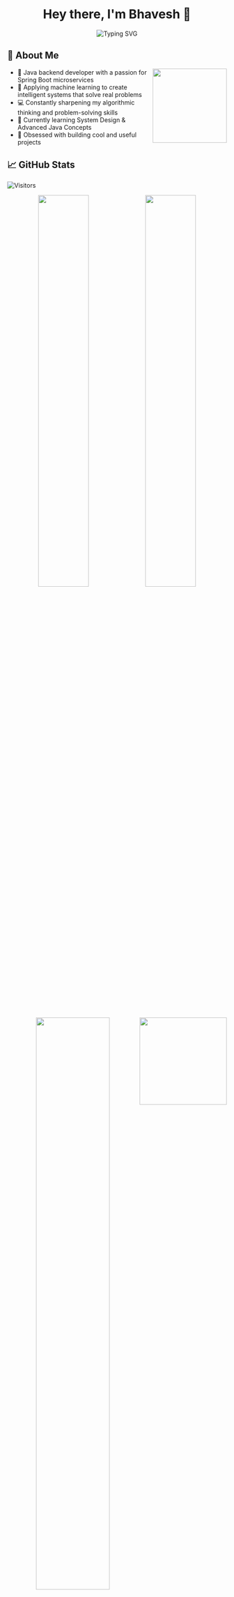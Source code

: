 <h1 align="center">Hey there, I'm Bhavesh 👋</h1> 



<p align="center">
  <img src="https://readme-typing-svg.herokuapp.com/?lines=Java+Backend+Developer;Spring+Boot+Enthusiast;AI+%26+ML+Explorer&center=true&width=380&height=45" alt="Typing SVG" />
</p> 
 
## 🌟 About Me

<img align="right" height="170" src="https://media3.giphy.com/media/v1.Y2lkPTc5MGI3NjExcHYzem90ZzQzeXYzZ2N0MnE0OTg1ZWhjZTEybTljcnNzejJ6a2Q3ZSZlcD12MV9pbnRlcm5hbF9naWZfYnlfaWQmY3Q9Zw/78XCFBGOlS6keY1Bil/giphy.gif"  />

- 🎯 Java backend developer with a passion for Spring Boot microservices
- 🤖 Applying machine learning to create intelligent systems that solve real problems
- 💻 Constantly sharpening my algorithmic thinking and problem-solving skills
- 🌱 Currently learning System Design & Advanced Java Concepts
- 🧠 Obsessed with building cool and useful projects

## 📈 GitHub Stats
![Visitors](https://img.shields.io/badge/Visitors-2168-brightgreen)
</p>

<p align="center">
  
  <img src="https://github-readme-stats.vercel.app/api?username=dev-bhaveshye&show_icons=true&theme=radical" width="48%" />
  <img src="https://streak-stats.demolab.com?user=dev-bhaveshye&theme=radical&cache_seconds=86400" width="48%" />


</p>

<p align="center">
  <img src="https://github-readme-stats.vercel.app/api/top-langs/?username=dev-bhaveshye&layout=compact&theme=radical" width="58%" />
  <img align="right" height="200" src="https://media1.giphy.com/media/v1.Y2lkPTc5MGI3NjExZTJ6Y2J3dmt3NTJuY2E1YTdnbGhudmZweXl6a2NkODMzZ3VjNzNnbCZlcD12MV9pbnRlcm5hbF9naWZfYnlfaWQmY3Q9Zw/jBOOXxSJfG8kqMxT11/giphy.gif"  />
  
</p>

<br clear="right"/>

## 🛠️ Tech Stack
<div align="center">
  
  <!-- Row 1: Core Languages -->
  <a href="#"><img src="https://readme-typing-svg.herokuapp.com/?lines=JAVA;F89820&center=true&width=100&height=30&size=18&duration=1300&pause=2000&color=F89820&background=00000000"></a>
  <a href="#"><img src="https://readme-typing-svg.herokuapp.com/?lines=PYTHON;3776AB&center=true&width=110&height=30&size=18&duration=1300&pause=2000&color=3776AB&background=00000000"></a>
  <a href="#"><img src="https://readme-typing-svg.herokuapp.com/?lines=HTML5;E34F26&center=true&width=100&height=30&size=18&duration=1300&pause=2000&color=E34F26&background=00000000"></a>
  <a href="#"><img src="https://readme-typing-svg.herokuapp.com/?lines=CSS3;1572B6&center=true&width=90&height=30&size=18&duration=1300&pause=2000&color=1572B6&background=00000000"></a>
  
  <br>
  
  <!-- Row 2: Frameworks & Databases -->
  <a href="#"><img src="https://readme-typing-svg.herokuapp.com/?lines=SPRING+BOOT;6DB33F&center=true&width=150&height=30&size=18&duration=1300&pause=2000&color=6DB33F&background=00000000"></a>
  <a href="#"><img src="https://readme-typing-svg.herokuapp.com/?lines=HIBERNATE;59666C&center=true&width=130&height=30&size=18&duration=1300&pause=2000&color=59666C&background=00000000"></a>
  <a href="#"><img src="https://readme-typing-svg.herokuapp.com/?lines=MYSQL;4479A1&center=true&width=110&height=30&size=18&duration=1300&pause=2000&color=4479A1&background=00000000"></a>
  
  <br>
  
  <!-- Row 3: AI/ML Tools -->
  <a href="#"><img src="https://readme-typing-svg.herokuapp.com/?lines=NUMPY;FF6F00&center=true&width=100&height=30&size=18&duration=1300&pause=2000&color=FF6F00&background=00000000"></a>
  <a href="#"><img src="https://readme-typing-svg.herokuapp.com/?lines=PANDAS;6DB33F&center=true&width=110&height=30&size=18&duration=1300&pause=2000&color=6DB33F&background=00000000"></a>
  <a href="#"><img src="https://readme-typing-svg.herokuapp.com/?lines=PYTORCH;EE4C2C&center=true&width=110&height=30&size=18&duration=1300&pause=2000&color=EE4C2C&background=00000000"></a>
  <a href="#"><img src="https://readme-typing-svg.herokuapp.com/?lines=TENSORFLOW;FF6F00&center=true&width=140&height=30&size=18&duration=1300&pause=2000&color=FF6F00&background=00000000"></a>
  
  <br>
  
  <!-- Row 4: Tools -->
  <a href="#"><img src="https://readme-typing-svg.herokuapp.com/?lines=VS+CODE;007ACC&center=true&width=120&height=30&size=18&duration=1300&pause=2000&color=007ACC&background=00000000"></a>
  <a href="#"><img src="https://readme-typing-svg.herokuapp.com/?lines=GIT;F05032&center=true&width=80&height=30&size=18&duration=1300&pause=2000&color=F05032&background=00000000"></a>
  <a href="#"><img src="https://readme-typing-svg.herokuapp.com/?lines=DOCKER;2496ED&center=true&width=110&height=30&size=18&duration=1300&pause=2000&color=2496ED&background=00000000"></a>

 <br>

## 💻 Daily Dev Life

```java
// Life of a Dev in Java
while(alive) {
    learn()
    build()
    coffee()
}
```

<details>
  <summary>☕ Java Dev Life</summary>
  
```java
public class DeveloperLife {
    public static void main(String[] args) {
        while(true) {
            learn();     // 📚 Keep learning
            build();     // 🛠️ Keep building
            coffee();    // ☕ Stay caffeinated
        }
    }
    
    static void learn() {
        System.out.println("Learning Spring Boot and AI 🤖");
    }
    
    static void build() {
        System.out.println("Pushing code to GitHub 🚀");
    }
    
    static void coffee() {
        System.out.println("Sipping coffee like a true dev ☕");
    }
}
```
</details>

## 🔗 Connect With Me

<p align="center">
  <a href="https://github.com/dev-bhaveshye">
    <img src="https://img.shields.io/badge/GitHub-%23181717.svg?style=for-the-badge&logo=github&logoColor=white" alt="GitHub" />
  </a>
  <a href="https://www.linkedin.com/in/bhavesh-dev">
    <img src="https://img.shields.io/badge/LinkedIn-%230077B5.svg?style=for-the-badge&logo=linkedin&logoColor=white" alt="LinkedIn" />
  </a>
  <a href="mailto:dev.bhavesh@example.com">
    <img src="https://img.shields.io/badge/Email-%23D14836.svg?style=for-the-badge&logo=gmail&logoColor=white" alt="Email" />
  </a>
  <a href="https://t.me/Bhaveshye">
    <img src="https://img.shields.io/badge/Telegram-%232CA5E0.svg?style=for-the-badge&logo=telegram&logoColor=white" alt="Telegram" />
  </a>
  <a href="https://www.instagram.com/bhavesh_ye">
    <img src="https://img.shields.io/badge/Instagram-%23E4405F.svg?style=for-the-badge&logo=instagram&logoColor=white" alt="Instagram" />
  </a>
</p>

<p align="center">
  <img src="https://readme-typing-svg.herokuapp.com/?lines=Thanks+for+visiting!;Happy+coding!+✨&center=true&width=380&height=45" />
</p>
<p align="center">
  <a href="https://www.animatedimages.org/cat-lines-562.htm">
    <img src="https://www.animatedimages.org/data/media/562/animated-line-image-0407.gif" width="800" alt="animated-line-image-0407" />
  </a>
</p>
